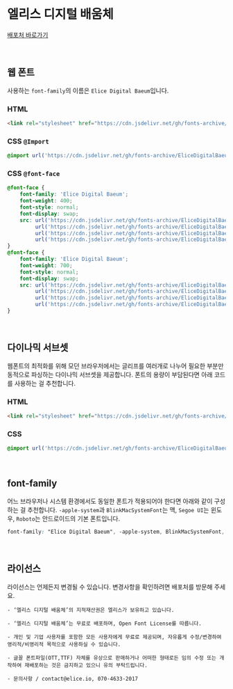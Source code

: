 # 엘리스 디지털 배움체

[배포처 바로가기](https://elice.io/ko/elice/brand#elice_digital_baeum)

&nbsp;

## 웹 폰트

사용하는 `font-family`의 이름은 `Elice Digital Baeum`입니다.

### HTML

```html
<link rel="stylesheet" href="https://cdn.jsdelivr.net/gh/fonts-archive/EliceDigitalBaeum/EliceDigitalBaeum.css" type="text/css"/>
```

### CSS `@Import`

```css
@import url('https://cdn.jsdelivr.net/gh/fonts-archive/EliceDigitalBaeum/EliceDigitalBaeum.css');
```

### CSS `@font-face`

```css
@font-face {
    font-family: 'Elice Digital Baeum';
    font-weight: 400;
    font-style: normal;
    font-display: swap;
    src: url('https://cdn.jsdelivr.net/gh/fonts-archive/EliceDigitalBaeum/EliceDigitalBaeum-Regular.woff2') format('woff2'),
         url('https://cdn.jsdelivr.net/gh/fonts-archive/EliceDigitalBaeum/EliceDigitalBaeum-Regular.woff') format('woff'),
         url('https://cdn.jsdelivr.net/gh/fonts-archive/EliceDigitalBaeum/EliceDigitalBaeum-Regular.otf') format('opentype'),
         url('https://cdn.jsdelivr.net/gh/fonts-archive/EliceDigitalBaeum/EliceDigitalBaeum-Regular.ttf') format('truetype');
}
@font-face {
    font-family: 'Elice Digital Baeum';
    font-weight: 700;
    font-style: normal;
    font-display: swap;
    src: url('https://cdn.jsdelivr.net/gh/fonts-archive/EliceDigitalBaeum/EliceDigitalBaeum-Bold.woff2') format('woff2'),
         url('https://cdn.jsdelivr.net/gh/fonts-archive/EliceDigitalBaeum/EliceDigitalBaeum-Bold.woff') format('woff'),
         url('https://cdn.jsdelivr.net/gh/fonts-archive/EliceDigitalBaeum/EliceDigitalBaeum-Bold.otf') format('opentype'),
         url('https://cdn.jsdelivr.net/gh/fonts-archive/EliceDigitalBaeum/EliceDigitalBaeum-Bold.ttf') format('truetype');
}
```

&nbsp;

## 다이나믹 서브셋

웹폰트의 최적화를 위해 모던 브라우저에서는 글리프를 여러개로 나누어 필요한 부분만 동적으로 파싱하는 다이나믹 서브셋을 제공합니다. 폰트의 용량이 부담된다면 아래 코드를 사용하는 걸 추천합니다.

### HTML

```html
<link rel="stylesheet" href="https://cdn.jsdelivr.net/gh/fonts-archive/EliceDigitalBaeum/subsets/EliceDigitalBaeum-dynamic-subset.css" type="text/css"/>
```

### CSS

```css
@import url('https://cdn.jsdelivr.net/gh/fonts-archive/EliceDigitalBaeum/subsets/EliceDigitalBaeum-dynamic-subset.css');
```

&nbsp;

## font-family

어느 브라우저나 시스템 환경에서도 동일한 폰트가 적용되어야 한다면 아래와 같이 구성하는 걸 추천합니다. `-apple-system`과 `BlinkMacSystemFont`는 맥, `Segoe UI`는 윈도우, `Roboto`는 안드로이드의 기본 폰트입니다.



```css
font-family: "Elice Digital Baeum", -apple-system, BlinkMacSystemFont, "Segoe UI", Roboto, Oxygen, Ubuntu, Cantarell, "Open Sans", "Helvetica Neue", sans-serif;
```

&nbsp;

## 라이선스

라이선스는 언제든지 변경될 수 있습니다. 변경사항을 확인하려면 배포처를 방문해 주세요.

```
- ‘엘리스 디지털 배움체’의 지적재산권은 엘리스가 보유하고 있습니다.

- ‘엘리스 디지털 배움체’는 무료로 배포하며, Open Font License를 따릅니다.

- 개인 및 기업 사용자를 포함한 모든 사용자에게 무료로 제공되며, 자유롭게 수정/변경하여 영리적/비영리적 목적으로 사용하실 수 있습니다.

- 글꼴 폰트파일(OTT,TTF) 자체를 유상으로 판매하거나 어떠한 형태로든 임의 수정 또는 개작하여 재배포하는 것은 금지하고 있으니 유의 부탁드립니다.

- 문의사항 / contact@elice.io, 070-4633-2017
```
